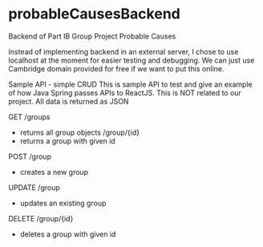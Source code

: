 # probableCausesBackend
Backend of Part IB Group Project Probable Causes

Instead of implementing backend in an external server, I chose to use localhost at the moment for easier testing and debugging.
We can just use Cambridge domain provided for free if we want to put this online.

Sample API - simple CRUD
This is sample API to test and give an example of how Java Spring passes APIs to ReactJS.
This is NOT related to our project.
All data is returned as JSON

GET
/groups
* returns all group objects
/group/{id}
* returns a group with given id

POST
/group
* creates a new group

UPDATE
/group
* updates an existing group

DELETE
/group/{id}
* deletes a group with given id
